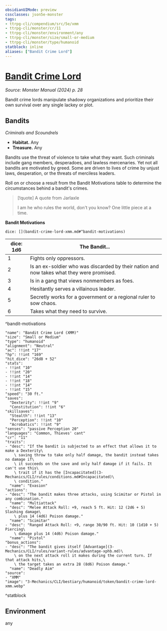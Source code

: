 ```yaml
---
obsidianUIMode: preview
cssclasses: json5e-monster
tags:
- ttrpg-cli/compendium/src/5e/xmm
- ttrpg-cli/monster/cr/11
- ttrpg-cli/monster/environment/any
- ttrpg-cli/monster/size/small-or-medium
- ttrpg-cli/monster/type/humanoid
statblock: inline
aliases: ["Bandit Crime Lord"]
---
```

# [Bandit Crime Lord](3-Mechanics\CLI\bestiary\humanoid/bandit-crime-lord-xmm.md)
*Source: Monster Manual (2024) p. 28*  

Bandit crime lords manipulate shadowy organizations and prioritize their own survival over any single lackey or plot.

## Bandits

*Criminals and Scoundrels*

- **Habitat.** Any  
- **Treasure.** Any  

Bandits use the threat of violence to take what they want. Such criminals include gang members, desperadoes, and lawless mercenaries. Yet not all bandits are motivated by greed. Some are driven to lives of crime by unjust laws, desperation, or the threats of merciless leaders.

Roll on or choose a result from the Bandit Motivations table to determine the circumstances behind a bandit's crimes.

> [!quote] A quote from Jarlaxle  
> 
> I am he who rules the world, don't you know? One little piece at a time.

**Bandit Motivations**

`dice: [](bandit-crime-lord-xmm.md#^bandit-motivations)`

| dice: 1d6 | The Bandit... |
|-----------|---------------|
| 1 | Fights only oppressors. |
| 2 | Is an ex-soldier who was discarded by their nation and now takes what they were promised. |
| 3 | Is in a gang that views nonmembers as foes. |
| 4 | Hesitantly serves a villainous leader. |
| 5 | Secretly works for a government or a regional ruler to sow chaos. |
| 6 | Takes what they need to survive. |
^bandit-motivations

```statblock
"name": "Bandit Crime Lord (XMM)"
"size": "Small or Medium"
"type": "humanoid"
"alignment": "Neutral"
"ac": !!int "17"
"hp": !!int "169"
"hit_dice": "26d8 + 52"
"stats":
- !!int "10"
- !!int "20"
- !!int "14"
- !!int "18"
- !!int "14"
- !!int "15"
"speed": "30 ft."
"saves":
  "Dexterity": !!int "9"
  "Constitution": !!int "6"
"skillsaves":
  "Stealth": !!int "13"
  "Perception": !!int "10"
  "Acrobatics": !!int "9"
"senses": "passive Perception 20"
"languages": "Common, Thieves' cant"
"cr": "11"
"traits":
- "desc": "If the bandit is subjected to an effect that allows it to make a Dexterity\
    \ saving throw to take only half damage, the bandit instead takes no damage if\
    \ it succeeds on the save and only half damage if it fails. It can't use this\
    \ trait if it has the [Incapacitated](3-Mechanics/CLI/rules/conditions.md#Incapacitated)\
    \ condition."
  "name": "Evasion"
"actions":
- "desc": "The bandit makes three attacks, using Scimitar or Pistol in any combination."
  "name": "Multiattack"
- "desc": "Melee Attack Roll: +9, reach 5 ft. Hit: 12 (2d6 + 5) Slashing damage\
    \ plus 14 (4d6) Poison damage."
  "name": "Scimitar"
- "desc": "Ranged Attack Roll: +9, range 30/90 ft. Hit: 10 (1d10 + 5) Piercing\
    \ damage plus 14 (4d6) Poison damage."
  "name": "Pistol"
"bonus_actions":
- "desc": "The bandit gives itself [Advantage](3-Mechanics/CLI/rules/variant-rules/advantage-xphb.md)\
    \ on the next attack roll it makes during the current turn. If that attack hits,\
    \ the target takes an extra 28 (8d6) Poison damage."
  "name": "Deadly Aim"
"source":
- "XMM"
"image": "3-Mechanics/CLI/bestiary/humanoid/token/bandit-crime-lord-xmm.webp"
```
^statblock

## Environment

any